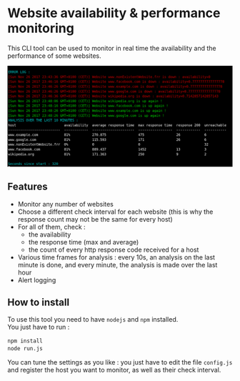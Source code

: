 # Website availability & performance monitoring

This CLI tool can be used to monitor in real time the availability and the performance of some websites.

<div align="center">
<img src="appScreen.png" alt="screen app" style="width: 600px;">
</div>

## Features

- Monitor any number of websites
- Choose a different check interval for each website (this is why the response count may not be the same for every host)
- For all of them, check :
  - the availability
  - the response time (max and average)
  - the count of every http response code received for a host
- Various time frames for analysis : every 10s, an analysis on the last minute is done, and every minute, the analysis is made over the last hour
- Alert logging


## How to install

To use this tool you need to have `nodejs` and `npm` installed.  
You just have to run :
```bash
npm install
node run.js
```

You can tune the settings as you like : you just have to edit the file `config.js` and register the host you want to monitor, as well as their check interval.

